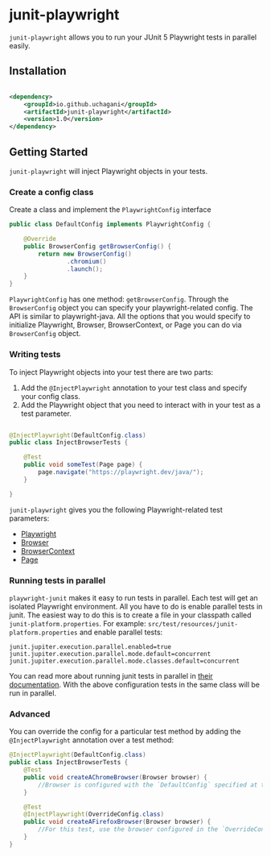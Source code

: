 # junit-playwright

`junit-playwright` allows you to run your JUnit 5 Playwright tests in parallel easily.

## Installation

```xml

<dependency>
    <groupId>io.github.uchagani</groupId>
    <artifactId>junit-playwright</artifactId>
    <version>1.0</version>
</dependency>
```

## Getting Started

`junit-playwright` will inject Playwright objects in your tests.

### Create a config class

Create a class and implement the `PlaywrightConfig` interface

```java
public class DefaultConfig implements PlaywrightConfig {

    @Override
    public BrowserConfig getBrowserConfig() {
        return new BrowserConfig()
                .chromium()
                .launch();
    }
}
```

`PlaywrightConfig` has one method: `getBrowserConfig`. Through the `BrowserConfig` object you can specify your
playwright-related config. The API is similar to playwright-java. All the options that you would specify to initialize
Playwright, Browser, BrowserContext, or Page you can do via `BrowserConfig` object.

### Writing tests

To inject Playwright objects into your test there are two parts:

1. Add the `@InjectPlaywright` annotation to your test class and specify your config class.
2. Add the Playwright object that you need to interact with in your test as a test parameter.

```java

@InjectPlaywright(DefaultConfig.class)
public class InjectBrowserTests {

    @Test
    public void someTest(Page page) {
        page.navigate("https://playwright.dev/java/");
    }

}
```

`junit-playwright` gives you the following Playwright-related test parameters:

* [Playwright](https://playwright.dev/java/docs/api/class-playwright)
* [Browser](https://playwright.dev/docs/api/class-browser)
* [BrowserContext](https://playwright.dev/java/docs/api/class-browsercontext)
* [Page](https://playwright.dev/java/docs/api/class-page)

### Running tests in parallel

`playwright-junit` makes it easy to run tests in parallel.  Each test will get an isolated Playwright environment.  All you have to do is enable parallel tests in junit. The
easiest way to do this is to create a file in your classpath called `junit-platform.properties`. For example:
`src/test/resources/junit-platform.properties` and enable parallel tests:

```properties
junit.jupiter.execution.parallel.enabled=true
junit.jupiter.execution.parallel.mode.default=concurrent
junit.jupiter.execution.parallel.mode.classes.default=concurrent
```

You can read more about running junit tests in parallel
in [their documentation](https://junit.org/junit5/docs/current/user-guide/#writing-tests-parallel-execution). With the
above configuration tests in the same class will be run in parallel.


### Advanced

You can override the config for a particular test method by adding the `@InjectPlaywright` annotation over a test method:



```java
@InjectPlaywright(DefaultConfig.class)
public class InjectBrowserTests {
    @Test
    public void createAChromeBrowser(Browser browser) {
        //Browser is configured with the `DefaultConfig` specified at the class level
    }

    @Test
    @InjectPlaywright(OverrideConfig.class)
    public void createAFirefoxBrowser(Browser browser) {
        //For this test, use the browser configured in the `OverrideConfig` class
    }
}
```




